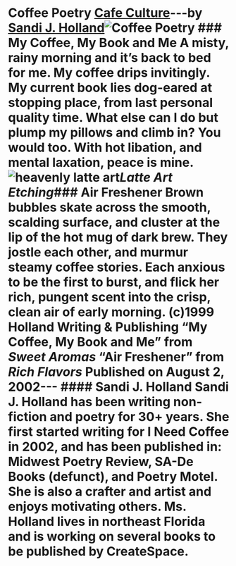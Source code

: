 # Coffee Poetry [Cafe Culture](https://ineedcoffee.com/section/cafe-culture/)---by [Sandi J. Holland](https://ineedcoffee.com/by/sandi-j-holland/)![Coffee Poetry](https://ineedcoffee.com/images/posts/coffee-poetry/heavenly-latte1.jpg) ### My Coffee, My Book and Me A misty, rainy morning and it’s back to bed for me. My coffee drips invitingly. My current book lies dog-eared at stopping place, from last personal quality time. What else can I do but plump my pillows and climb in? You would too. With hot libation, and mental laxation, peace is mine.![heavenly latte art](https://ineedcoffee.com/assets/heavenly-latte1.JMXZcrtO_ZOuYvD.webp)_Latte Art Etching_### Air Freshener Brown bubbles skate across the smooth, scalding surface, and cluster at the lip of the hot mug of dark brew. They jostle each other, and murmur steamy coffee stories. Each anxious to be the first to burst, and flick her rich, pungent scent into the crisp, clean air of early morning. (c)1999 Holland Writing & Publishing “My Coffee, My Book and Me” from _Sweet Aromas_ “Air Freshener” from _Rich Flavors_ Published on August 2, 2002--- #### Sandi J. Holland Sandi J. Holland has been writing non-fiction and poetry for 30+ years. She first started writing for I Need Coffee in 2002, and has been published in: Midwest Poetry Review, SA-De Books (defunct), and Poetry Motel. She is also a crafter and artist and enjoys motivating others. Ms. Holland lives in northeast Florida and is working on several books to be published by CreateSpace.